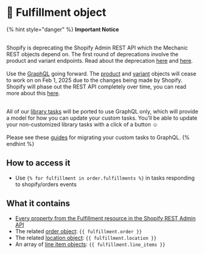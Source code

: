 # 🚫 Fulfillment object

{% hint style="danger" %}
**Important Notice**

\
Shopify is deprecating the Shopify Admin REST API which the Mechanic REST objects depend on. The first round of deprecations involve the product and variant endpoints. Read about the deprecation  [here](https://shopify.dev/docs/apps/build/graphql/migrate/new-product-model#whats-changing) and [here](https://shopify.dev/docs/apps/build/graphql/migrate).\
\
Use the [GraphQL](../../../../core/actions/shopify.md#graphql) going forward. The [product](product.md) and [variant](variant.md) objects will cease to work on on Feb 1, 2025 due to the changes being made by Shopify. Shopify will phase out the REST API completely over time, you can read more about this [here](https://shopify.dev/docs/apps/build/graphql/migrate).

\
All of our [library tasks](https://tasks.mechanic.dev/) will be ported to use GraphQL only, which will provide a model for how you can update your custom tasks. You'll be able to update your non-customized library tasks with a click of a button :relaxed:\
\
Please see these [guides](../../../../resources/converting-tasks-from-shopify-rest-to-graphql/) for migrating your custom tasks to GraphQL.
{% endhint %}

## How to access it

* Use `{% for fulfillment in order.fulfillments %}` in tasks responding to shopify/orders events

## What it contains

* [Every property from the Fulfillment resource in the Shopify REST Admin API](https://shopify.dev/docs/admin-api/rest/reference/shipping-and-fulfillment/fulfillment)
* The related [order object](order.md): `{{ fulfillment.order }}`
* The related [location object](location.md): `{{ fulfillment.location }}`
* An array of [line item objects](line-item.md): `{{ fulfillment.line_items }}`
